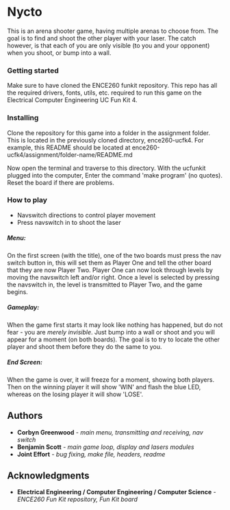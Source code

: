 # Nycto

This is an arena shooter game, having multiple arenas to choose
from. The goal is to find and shoot the other player with your
laser. The catch however, is that each of you are only visible
(to you and your opponent) when you shoot, or bump into a wall.

### Getting started

Make sure to have cloned the ENCE260 funkit repository. This
repo has all the required drivers, fonts, utils, etc. required
to run this game on the Electrical Computer Engineering UC Fun
Kit 4.

### Installing

Clone the repository for this game into a folder in the
assignment folder. This is located in the previously cloned
directory, ence260-ucfk4. For example, this README should be
located at ence260-ucfk4/assignment/folder-name/README.md

Now open the terminal and traverse to this directory.
With the ucfunkit plugged into the computer, Enter the command
'make program' (no quotes).
Reset the board if there are problems.

### How to play

- Navswitch directions to control player movement
- Press navswitch in to shoot the laser

##### Menu:

On the first screen (with the title), one of the two
boards must press the nav switch button in, this will set them
as Player One and tell the other board that they are now Player
Two. Player One can now look through levels by moving the
navswitch left and/or right. Once a level is selected by
pressing the navswitch in, the level is transmitted to Player
Two, and the game begins.

##### Gameplay:

When the game first starts it may look like nothing has happened,
but do not fear - you are *merely invisible*. Just bump into a wall
or shoot and you will appear for a moment (on both boards). The 
goal is to try to locate the other player and shoot them before 
they do the same to you.

##### End Screen:

When the game is over, it will freeze for a moment, showing both
players. Then on the winning player it will show 'WIN' and flash 
the blue LED, whereas on the losing player it will show 'LOSE'.

## Authors

* **Corbyn Greenwood** - *main menu, transmitting and receiving, nav switch*
* **Benjamin Scott** - *main game loop, display and lasers modules*
* **Joint Effort** - *bug fixing, make file, headers, readme*

## Acknowledgments

* **Electrical Engineering / Computer Engineering / Computer Science** - *ENCE260 Fun Kit repository, Fun Kit board*
